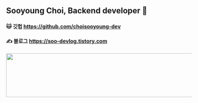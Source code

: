## Sooyoung Choi, Backend developer 👋

#### 🐱 깃헙 https://github.com/choisooyoung-dev
#### ✍️ 블로그 https://soo-devlog.tistory.com
####
####

<a href="https://github.com/choisooyoung-dev/gitanimals">
  <img src="https://render.gitanimals.org/lines/choisooyoung-dev?pet-id=661768633651010919" width="1000" height="120"/>
<!--    <img src="https://render.gitanimals.org/farms/choisooyoung-dev" /> -->
</a>

<!--
**choisooyoung-dev/choisooyoung-dev** is a ✨ _special_ ✨ repository because its `README.md` (this file) appears on your GitHub profile.

Here are some ideas to get you started:

- 🔭 I’m currently working on ...
- 🌱 I’m currently learning ...
- 👯 I’m looking to collaborate on ...
- 🤔 I’m looking for help with ...
- 💬 Ask me about ...
- 📫 How to reach me: ...
- 😄 Pronouns: ...
- ⚡ Fun fact: ...
-->
